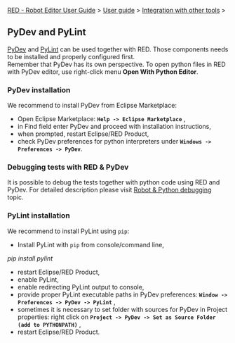 [RED - Robot Editor User Guide](..\\..\\..\\) > [User
guide](..\\..\\user_guide.md) > [Integration with other
tools](..\\..\\tools_integration.md) >

## PyDev and PyLint

[PyDev](https://marketplace.eclipse.org/content/pydev-python-ide-eclipse) and
[PyLint](https://www.pylint.org/) can be used together with RED. Those
components needs to be installed and properly configured first.  
Remember that PyDev has its own perspective. To open python files in RED with
PyDev editor, use right-click menu **Open With Python Editor**.

### PyDev installation

We recommend to install PyDev from Eclipse Marketplace:

  * Open Eclipse Marketplace: **`Help -> Eclipse Marketplace`** ,
  * in Find field enter PyDev and proceed with installation instructions,
  * when prompted, restart Eclipse/RED Product,
  * check PyDev preferences for python interpreters under **`Windows -> Preferences -> PyDev`**.

### Debugging tests with RED & PyDev

It is possible to debug the tests together with python code using RED and
PyDev. For detailed description please visit [Robot & Python
debugging](../launching/debug/robot_python_debug.md) topic.

### PyLint installation

We recommend to install PyLint using `pip`:

  * Install PyLint with `pip` from console/command line, 

_pip install pylint_

  * restart Eclipse/RED Product,
  * enable PyLint,
  * enable redirecting PyLint output to console,
  * provide proper PyLint executable paths in PyDev preferences: **`Window -> Preferences -> PyDev -> PyLint`** , 
  * sometimes it is necessary to set folder with sources for PyDev in Project properties: right click on **`Project -> PyDev -> Set as Source Folder (add to PYTHONPATH)`** , 
  * restart Eclipse/RED Product.

